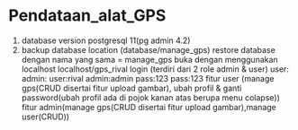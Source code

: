 # Pendataan_alat_GPS
1. database version postgresql 11(pg admin 4.2)
2. backup database location (database/manage_gps)
restore database dengan nama yang sama = manage_gps
buka dengan menggunakan localhost localhost/gps_rival
login (terdiri dari 2 role admin & user)
user:               admin:
user:rival          admin:admin
pass:123            pass:123
fitur user (manage gps(CRUD disertai fitur upload gambar), ubah profil & ganti password(ubah profil ada di pojok kanan atas berupa menu colapse))
fitur admin(manage gps(CRUD disertai fitur upload gambar),manage user(CRUD))
